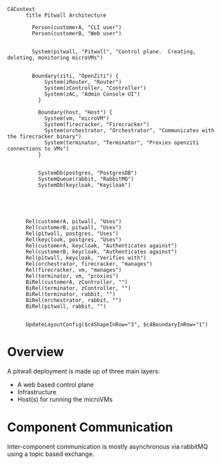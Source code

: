 ```mermaid
C4Context
      title Pitwall Architecture

        Person(customerA, "CLI user")
        Person(customerB, "Web user")
        

        System(pitwall, "Pitwall", "Control plane.  Creating, deleting, monitoring microVMs")
        

        Boundary(ziti, "OpenZiti") {
            System(zRouter, "Router")
            System(zController, "Controller")
            System(zAC, "Admin Console UI")
          }

          Boundary(host, "Host") {
            System(vm, "microVM")
            System(firecracker, "Firecracker")
            System(orchestrator, "Orchestrator", "Communicates with the firecracker binary")
            System(terminator, "Terminator", "Proxies openziti connections to VMs")
          }

        
          SystemDb(postgres, "PostgresDB")
          SystemQueue(rabbit, "RabbitMQ")
          SystemDb(keycloak, "Keycloak")
          
          
        
      

      Rel(customerA, pitwall, "Uses")
      Rel(customerB, pitwall, "Uses")
      Rel(pitwall, postgres, "Uses")
      Rel(keycloak, postgres, "Uses")
      Rel(customerA, keycloak, "Authenticates against")
      Rel(customerB, keycloak, "Authenticates against")
      Rel(pitwall, keycloak, "Verifies with")
      Rel(orchestrator, firecracker, "manages")
      Rel(firecracker, vm, "manages")
      Rel(terminator, vm, "proxies")
      BiRel(customerA, zController, "")
      BiRel(terminator, zController, "")
      BiRel(terminator, rabbit, "")
      BiRel(orchestrator, rabbit, "")
      BiRel(pitwall, rabbit, "")


      UpdateLayoutConfig($c4ShapeInRow="3", $c4BoundaryInRow="1")
```

# Overview
A pitwall deployment is made up of three main layers:
 - A web based control plane
 - Infrastructure
 - Host(s) for running the microVMs

# Component Communication
Inter-component communication is mostly asynchronous via rabbitMQ using a topic based exchange.